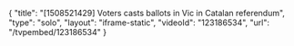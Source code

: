 {
    "title": "[1508521429] Voters casts ballots in Vic in Catalan referendum",
    "type": "solo",
    "layout": "iframe-static",
    "videoId": "123186534",
    "url": "\/tvpembed\/123186534"
}